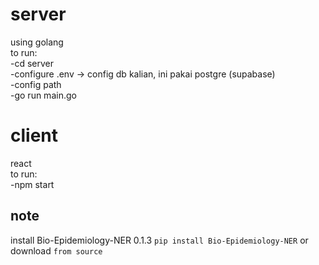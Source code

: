 # server
using golang<br>
to run:<br>
-cd server<br>
-configure .env -> config db kalian, ini pakai postgre (supabase)<br>
-config path<br>
-go run main.go<br>

# client
react<br>
to run:<br>
-npm start<br>

## note
install Bio-Epidemiology-NER 0.1.3 ```pip install Bio-Epidemiology-NER``` or download ```from source```